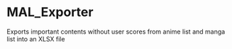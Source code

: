 # MAL_Exporter
Exports important contents without user scores from anime list and manga list into an XLSX file
